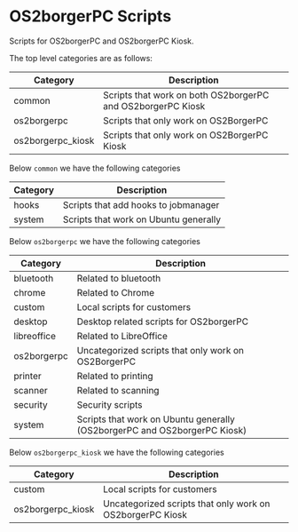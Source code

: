 # OS2borgerPC Scripts

Scripts for OS2borgerPC and OS2borgerPC Kiosk.

The top level categories are as follows:

| Category          | Description                                                                |
| ------------------| ---------------------------------------------------------------------------|
| common            | Scripts that work on both OS2borgerPC and OS2borgerPC Kiosk                |
| os2borgerpc       | Scripts that only work on OS2BorgerPC                                      |
| os2borgerpc_kiosk | Scripts that only work on OS2BorgerPC Kiosk                                |

Below `common` we have the following categories


| Category          | Description                                                                |
| ------------------| ---------------------------------------------------------------------------|
| hooks             | Scripts that add hooks to jobmanager                                       |
| system            | Scripts that work on Ubuntu generally                                      |

Below `os2borgerpc` we have the following categories

| Category      | Description                                                                |
| ------------- | ---------------------------------------------------------------------------|
| bluetooth     | Related to bluetooth                                                       |
| chrome        | Related to Chrome                                                          |
| custom        | Local scripts for customers                                                |
| desktop       | Desktop related scripts for OS2borgerPC                                    |
| libreoffice   | Related to LibreOffice                                                     |
| os2borgerpc   | Uncategorized scripts that only work on OS2BorgerPC                        |
| printer       | Related to printing                                                        |
| scanner       | Related to scanning                                                        |
| security      | Security scripts                                                           |
| system        | Scripts that work on Ubuntu generally (OS2borgerPC and OS2borgerPC Kiosk)  |

Below `os2borgerpc_kiosk` we have the following categories

| Category          | Description                                                                |
| ------------------| ---------------------------------------------------------------------------|
| custom            | Local scripts for customers                                                |
| os2borgerpc_kiosk | Uncategorized scripts that only work on OS2borgerPC Kiosk                  |
